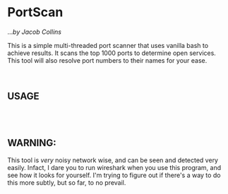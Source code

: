 # PortScan
...<i>by Jacob Collins</i>

This is a simple multi-threaded port scanner that uses vanilla bash to achieve results. It scans the top 1000 ports to determine open services. This tool will also resolve port numbers to their names for your ease.

<br />

## USAGE

<br />
<br />

## <b>WARNING:</b>
This tool is <i>very</i> noisy network wise, and can be seen and detected very easily. Infact, I dare you to run wireshark when you use this program, and see how it looks for yourself. I'm trying to figure out if there's a way to do this more subtly, but so far, to no prevail.
